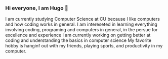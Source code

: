 ### Hi everyone, I am Hugo  👋
I am currently studying Computer Science at CU because I like computers and how coding works in general.
I am intereseted in learning everything involving coding, programing and computers in general, in the persue for excellence and experience
I am currently working on getting better at coding and understanding the basics in computer science 
My favorite hobby is hanginf out with my friends, playing sports, and productivity in my computer.
<!--
**hfletes4029/hfletes4029** is a ✨ _special_ ✨ repository because its `README.md` (this file) appears on your GitHub profile.

